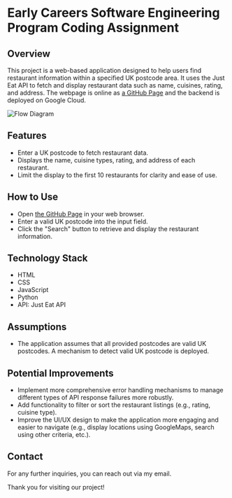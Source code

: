 # Early Careers Software Engineering Program Coding Assignment

## Overview
This project is a web-based application designed to help users find restaurant information within a specified UK postcode area. It uses the Just Eat API to fetch and display restaurant data such as name, cuisines, rating, and address. The webpage is online as [a GitHub Page](https://tilosmsh.github.io/jet_homework/) and the backend is deployed on Google Cloud.

![Flow Diagram](https://i.postimg.cc/yYMtr5dV/justeat-flow.jpg)

## Features
- Enter a UK postcode to fetch restaurant data.
- Displays the name, cuisine types, rating, and address of each restaurant.
- Limit the display to the first 10 restaurants for clarity and ease of use.


## How to Use
- Open [the GitHub Page](https://tilosmsh.github.io/jet_homework/) in your web browser.
- Enter a valid UK postcode into the input field.
- Click the "Search" button to retrieve and display the restaurant information.

## Technology Stack
- HTML
- CSS
- JavaScript
- Python
- API: Just Eat API


## Assumptions
- The application assumes that all provided postcodes are valid UK postcodes. A mechanism to detect valid UK postcode is deployed.

## Potential Improvements
- Implement more comprehensive error handling mechanisms to manage different types of API response failures more robustly.
- Add functionality to filter or sort the restaurant listings (e.g., rating, cuisine type).
- Improve the UI/UX design to make the application more engaging and easier to navigate (e.g., display locations using GoogleMaps, search using other criteria, etc.).

## Contact
For any further inquiries, you can reach out via my email.

Thank you for visiting our project!


